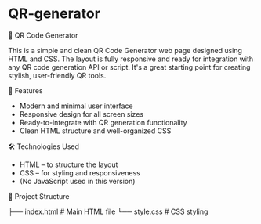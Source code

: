 # QR-generator
📱 QR Code Generator

This is a simple and clean QR Code Generator web page designed using HTML and CSS. The layout is fully responsive and ready for integration with any QR code generation API or script. It's a great starting point for creating stylish, user-friendly QR tools.

🌟 Features
- Modern and minimal user interface
- Responsive design for all screen sizes
- Ready-to-integrate with QR generation functionality
- Clean HTML structure and well-organized CSS

🛠 Technologies Used
- HTML – to structure the layout
- CSS – for styling and responsiveness
- (No JavaScript used in this version)

📁 Project Structure

├── index.html       # Main HTML file
└── style.css        # CSS styling

